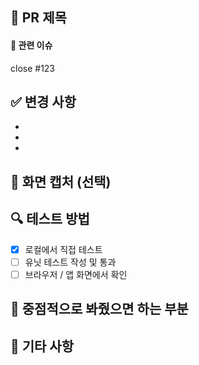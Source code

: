 ## 📄 PR 제목
<!-- ex. feat: 회원가입 API 구현 -->

#### 📎 관련 이슈
<!-- 연결된 이슈 번호 -->
close #123

## ✅ 변경 사항
<!-- 어떤 작업을 했는지 간략히 정리 -->
- 
- 
- 

## 📸 화면 캡처 (선택)
<!-- UI 변경이 있다면 스크린샷 첨부 -->

## 🔍 테스트 방법
<!-- 어떤 방식으로 동작을 검증했는지 -->
- [x] 로컬에서 직접 테스트
- [ ] 유닛 테스트 작성 및 통과
- [ ] 브라우저 / 앱 화면에서 확인

## 👀 중점적으로 봐줬으면 하는 부분
<!-- 리뷰어가 집중해서 봐야 할 부분이 있다면 -->

## 📝 기타 사항
<!-- 추가적으로 공유할 내용 -->
